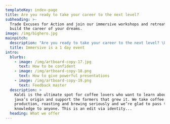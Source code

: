 ```yaml
---
templateKey: index-page
title: Are you ready to take your career to the next level?
subheading: >-
  Trade Excuses for Action and join our immersive workshops and retreats to
  build the career of your dreams.
image: /img/bighero.jpg
mainpitch:
  description: "Are you ready to take your career to the next level? \U0001F914\nTrade Excuses for Action and join our immersive retreat to build the career of your dreams.\n\nThe Career Hacking Immersive is a 1 day event on November 30th, 2019 in Barcelona dedicated to helping you develop the tools necessary to build the career of your dreams.This event offers you a life transformation and immersion you can’t experience in our monthly meetup sessions.*Spots are limited as we want to keep the group intimate. First come first serve."
  title: Immersive is a 1 day event
intro:
  blurbs:
    - image: /img/artboard-copy-17.jpg
      text: How to be confident
    - image: /img/artboard-copy-18.png
      text: How to give powerful presentations
    - image: /img/artboard-copy-19.png
      text: Feedback master
  description: >
    Kaldi is the ultimate spot for coffee lovers who want to learn about their
    java’s origin and support the farmers that grew it. We take coffee
    production, roasting and brewing seriously and we’re glad to pass that
    knowledge to anyone. This is an edit via identity...
  heading: What we offer
---
```


